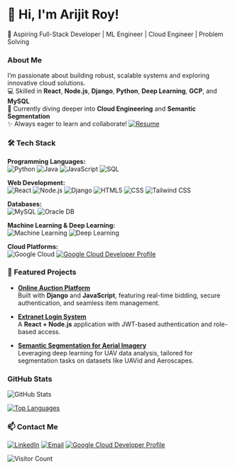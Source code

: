 # 👋 Hi, I'm Arijit Roy!
🚀 Aspiring Full-Stack Developer | ML Engineer | Cloud Engineer | Problem Solving


### About Me
I’m passionate about building robust, scalable systems and exploring innovative cloud solutions.  
💻 Skilled in **React**, **Node.js**, **Django**, **Python**, **Deep Learning**, **GCP**, and **MySQL**  
🌱 Currently diving deeper into **Cloud Engineering** and **Semantic Segmentation**  
✨ Always eager to learn and collaborate!
[![Resume](https://img.shields.io/badge/Resume-PDF-blue?logo=adobeacrobatreader&logoColor=white)](https://drive.google.com/file/d/1DcHR-366orHzFN-DLE_2J_fJo_MuyNQJ/view?usp=sharing)

### 🛠️ Tech Stack

**Programming Languages:**  
![Python](https://img.shields.io/badge/-Python-3776AB?logo=python&logoColor=white)
![Java](https://img.shields.io/badge/-Java-007396?logo=java&logoColor=white)
![JavaScript](https://img.shields.io/badge/-JavaScript-F7DF1E?logo=javascript&logoColor=black)
![SQL](https://img.shields.io/badge/-SQL-336791?logo=postgresql&logoColor=white)

**Web Development:**  
![React](https://img.shields.io/badge/-React-61DAFB?logo=react&logoColor=white)
![Node.js](https://img.shields.io/badge/-Node.js-339933?logo=nodedotjs&logoColor=white)
![Django](https://img.shields.io/badge/-Django-092E20?logo=django&logoColor=white)
![HTML5](https://img.shields.io/badge/-HTML5-E34F26?logo=html5&logoColor=white)
![CSS](https://img.shields.io/badge/-CSS-1572B6?logo=css3&logoColor=white)
![Tailwind CSS](https://img.shields.io/badge/-Tailwind%20CSS-06B6D4?logo=tailwindcss&logoColor=white)

**Databases:**  
![MySQL](https://img.shields.io/badge/-MySQL-4479A1?logo=mysql&logoColor=white)
![Oracle DB](https://img.shields.io/badge/-Oracle%20DB-F80000?logo=oracle&logoColor=white)

**Machine Learning & Deep Learning:**  
![Machine Learning](https://img.shields.io/badge/-Machine%20Learning-102230?logo=googlecolab&logoColor=white)
![Deep Learning](https://img.shields.io/badge/-Deep%20Learning-8E2DE2?logo=tensorflow&logoColor=white)

**Cloud Platforms:**  
![Google Cloud](https://img.shields.io/badge/-GCP-4285F4?logo=googlecloud&logoColor=white)
[![Google Cloud Developer Profile](https://img.shields.io/badge/Google%20Cloud%20Developer%20Profile-4285F4?logo=googlecloud&logoColor=white)](https://www.cloudskillsboost.google/public_profiles/efffe803-89b9-4b4f-b4e1-54fbeef7e2b1)


### 🌟 Featured Projects

- **[Online Auction Platform](https://github.com/your-repo-link)**  
  Built with **Django** and **JavaScript**, featuring real-time bidding, secure authentication, and seamless item management.  

- **[Extranet Login System](https://github.com/your-repo-link)**  
  A **React + Node.js** application with JWT-based authentication and role-based access.  

- **[Semantic Segmentation for Aerial Imagery](https://github.com/your-repo-link)**  
  Leveraging deep learning for UAV data analysis, tailored for segmentation tasks on datasets like UAVid and Aeroscapes.


### GitHub Stats
![GitHub Stats](https://github-readme-stats.vercel.app/api?username=ArijitRoy22&show_icons=true&theme=radical&hide_title=true)


[![Top Languages](https://github-readme-stats.vercel.app/api/top-langs/?username=ArijitRoy22&layout=compact&theme=radical)](https://github.com/ArijitRoy22)

### 📫 Contact Me
[![LinkedIn](https://img.shields.io/badge/-LinkedIn-blue?logo=linkedin&logoColor=white)](https://www.linkedin.com/in/arijit-roy-/)
[![Email](https://img.shields.io/badge/-Email-D14836?logo=gmail&logoColor=white)](mailto:arijit.roy022@gmail.com)
[![Google Cloud Developer Profile](https://img.shields.io/badge/Google%20Cloud%20Developer%20Profile-4285F4?logo=googlecloud&logoColor=white)](https://www.cloudskillsboost.google/public_profiles/efffe803-89b9-4b4f-b4e1-54fbeef7e2b1)



![Visitor Count](https://komarev.com/ghpvc/?username=ArijitRoy22&color=brightgreen)





